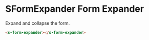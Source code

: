 # SFormExpander Form Expander

Expand and collapse the form.

``` html
<s-form-expander></s-form-expander>
```

